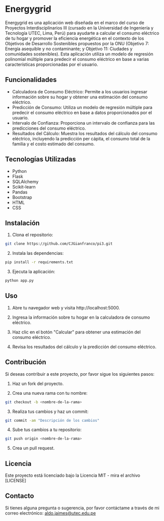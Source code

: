# Energygrid

Energygrid es una aplicación web diseñada en el marco del curso de Proyectos Interdisciplinarios III (cursado en la Universidad de Ingeniería y Tecnología UTEC, Lima, Perú) para ayudarte a calcular el consumo eléctrico de tu hogar y promover la eficiencia energética en el contexto de los Objetivos de Desarrollo Sostenibles propuestos por la ONU (Objetivo 7: Energía asequible y no contaminante; y Objetivo 11: Ciudades y comunidades sostenibles). Esta aplicación utiliza un modelo de regresión polinomial múltiple para predecir el consumo eléctrico en base a varias características proporcionadas por el usuario.

## Funcionalidades

- Calculadora de Consumo Eléctrico: Permite a los usuarios ingresar información sobre su hogar y obtener una estimación del consumo eléctrico.
- Predicción de Consumo: Utiliza un modelo de regresión múltiple para predecir el consumo eléctrico en base a datos proporcionados por el usuario.
- Intervalo de Confianza: Proporciona un intervalo de confianza para las predicciones del consumo eléctrico.
- Resultados del Cálculo: Muestra los resultados del cálculo del consumo eléctrico, incluyendo la predicción per cápita, el consumo total de la familia y el costo estimado del consumo.

## Tecnologías Utilizadas

- Python
- Flask
- SQLAlchemy
- Scikit-learn
- Pandas
- Bootstrap
- HTML
- CSS

## Instalación

1. Clona el repositorio:

```bash
git clone https://github.com/CJGianfranco/pi3.git
```

2. Instala las dependencias:

```bash
pip install -r requirements.txt
```

3. Ejecuta la aplicación:

```bash
python app.py
```

## Uso

1. Abre tu navegador web y visita http://localhost:5000.

2. Ingresa la información sobre tu hogar en la calculadora de consumo eléctrico.

3. Haz clic en el botón "Calcular" para obtener una estimación del consumo eléctrico.

4. Revisa los resultados del cálculo y la predicción del consumo eléctrico.

## Contribución

Si deseas contribuir a este proyecto, por favor sigue los siguientes pasos:

1. Haz un fork del proyecto.

2. Crea una nueva rama con tu nombre:

```bash
git checkout -b <nombre-de-la-rama>
```

3. Realiza tus cambios y haz un commit:

```bash
git commit -am "Descripción de los cambios"
```

4. Sube tus cambios a tu repositorio:

```bash
git push origin <nombre-de-la-rama>
```

5. Crea un pull request.

## Licencia

Este proyecto está licenciado bajo la Licencia MIT - mira el archivo [LICENSE]

## Contacto

Si tienes alguna pregunta o sugerencia, por favor contáctame a través de mi correo electrónico: aldo.jaimes@utec.edu.pe